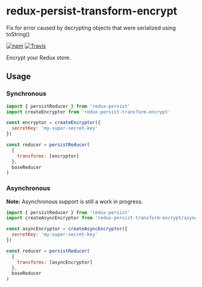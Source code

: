 # redux-persist-transform-encrypt

Fix for error caused by decrypting objects that were serialized using toString()


[![npm](https://img.shields.io/npm/v/redux-persist-transform-encrypt.svg?maxAge=3600&style=flat-square)](https://www.npmjs.com/package/redux-persist-transform-encrypt)
[![Travis](https://img.shields.io/travis/maxdeviant/redux-persist-transform-encrypt.svg?maxAge=3600&style=flat-square)](https://travis-ci.org/maxdeviant/redux-persist-transform-encrypt)

Encrypt your Redux store.

## Usage

### Synchronous

```js
import { persistReducer } from 'redux-persist'
import createEncryptor from 'redux-persist-transform-encrypt'

const encryptor = createEncryptor({
  secretKey: 'my-super-secret-key'
})

const reducer = persistReducer(
  {
    transforms: [encryptor]
  },
  baseReducer
)
```

### Asynchronous

**Note:** Asynchronous support is still a work in progress.

```js
import { persistReducer } from 'redux-persist'
import createAsyncEncryptor from 'redux-persist-transform-encrypt/async'

const asyncEncryptor = createAsyncEncryptor({
  secretKey: 'my-super-secret-key'
})

const reducer = persistReducer(
  {
    transforms: [asyncEncryptor]
  },
  baseReducer
)
```
